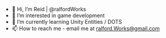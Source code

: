 - 👋 Hi, I’m Reid | @ralfordWorks
- 👀 I’m interested in game development
- 🌱 I’m currently learning Unity Entities / DOTS
- 📫 How to reach me - email me at ralford.Works@gmail.com

<!---
ralfordWorks/ralfordWorks is a ✨ special ✨ repository because its `README.md` (this file) appears on your GitHub profile.
You can click the Preview link to take a look at your changes.
--->
